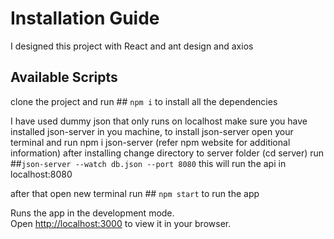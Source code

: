 # Installation Guide

I designed this project with React and ant design and axios

## Available Scripts

 clone the project and run ## `npm i`  to install all the dependencies


I have used dummy json that only runs on localhost
make sure you have installed json-server in you machine,
to install json-server open your terminal and run npm i json-server (refer npm website for additional information)
after installing change directory to server folder (cd server) run ##`json-server --watch db.json --port 8080`
this will run the api in localhost:8080

after that open new terminal run ## `npm start` to run the app


Runs the app in the development mode.\
Open [http://localhost:3000](http://localhost:3000) to view it in your browser.

